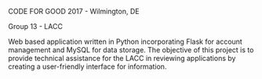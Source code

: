 CODE FOR GOOD 2017 - Wilmington, DE


Group 13 - LACC

Web based application written in Python incorporating Flask for account management and MySQL for data storage. The objective of this project is to provide technical assistance for the LACC in reviewing applications by creating a user-friendly interface for information.
